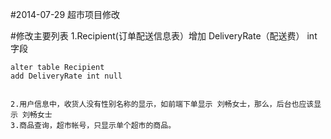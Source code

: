 #2014-07-29 超市项目修改 

#修改主要列表 
	1.Recipient(订单配送信息表）增加 DeliveryRate（配送费） int 字段

	alter table Recipient 
	add DeliveryRate int null 


	2.用户信息中，收货人没有性别名称的显示，如前端下单显示 刘畅女士，那么，后台也应该显示 刘畅女士
	3.商品查询，超市帐号，只显示单个超市的商品。
 
